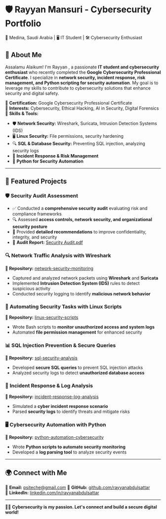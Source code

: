 
# 🛡️ Rayyan Mansuri - Cybersecurity Portfolio  
📍 Medina, Saudi Arabia | 🖥️ IT Student | 🛠️ Cybersecurity Enthusiast  

## 🚀 About Me  
Assalamu Alaikum! I'm Rayyan , a passionate **IT student and cybersecurity enthusiast** who recently completed the **Google Cybersecurity Professional Certificate**. I specialize in **network security, incident response, risk management, and Python scripting for security automation**. My goal is to leverage my skills to contribute to cybersecurity solutions that enhance security and digital safety.

🔹 **Certification:** Google Cybersecurity Professional Certificate  
🔹 **Interests:** Cybersecurity, Ethical Hacking, AI in Security, Digital Forensics  
🔹 **Skills & Tools:**  
- 🛡️ **Network Security:** Wireshark, Suricata, Intrusion Detection Systems (IDS)  
- 🖥️ **Linux Security:** File permissions, security hardening  
- 🔍 **SQL & Database Security:** Preventing SQL injection, analyzing security logs  
- 🚨 **Incident Response & Risk Management**  
- 🐍 **Python for Security Automation**  

---

## 📌 Featured Projects  

### 🛡️ Security Audit Assessment  
- ✅ Conducted a **comprehensive security audit** evaluating risk and compliance frameworks  
- 🔍 Assessed **access controls, network security, and organizational security posture**  
- 📑 Provided **detailed recommendations** to improve confidentiality, integrity, and security  
- 📄 **Audit Report:** [Security Audit.pdf](https://github.com/gahwah/CyberSecurity-Portfolio/blob/29490def0a12109102e5f67c8ef2bf4829f3ff27/Security%20Audit.pdf)

### 🔍 **Network Traffic Analysis with Wireshark**  
**📂 Repository:** [network-security-monitoring](https://github.com/rayyanabdulsattar/network-security-monitoring)  
- Captured and analyzed network packets using **Wireshark** and **Suricata**  
- Implemented **Intrusion Detection System (IDS)** rules to detect suspicious activity  
- Conducted security logging to identify **malicious network behavior**  

### 🐧 **Automating Security Tasks with Linux Scripts**  
**📂 Repository:** [linux-security-scripts](https://github.com/rayyanabdulsattar/linux-security-scripts)  
- Wrote Bash scripts to **monitor unauthorized access and system logs**  
- Automated **file permission management** for enhanced security  

### 📊 **SQL Injection Prevention & Secure Queries**  
**📂 Repository:** [sql-security-analysis](https://github.com/rayyanabdulsattar/sql-security-analysis)  
- Developed **secure SQL queries** to prevent SQL injection attacks  
- Analyzed security logs to detect **unauthorized database access**  

### 🚨 **Incident Response & Log Analysis**  
**📂 Repository:** [incident-response-log-analysis](https://github.com/rayyanabdulsattar/incident-response-log-analysis)  
- Simulated a **cyber incident response scenario**  
- Parsed **security logs** to identify threats and mitigate risks  

### 🖥️ **Cybersecurity Automation with Python**  
**📂 Repository:** [python-automation-cybersecurity](https://github.com/rayyanabdulsattar/python-automation-cybersecurity)  
- Wrote **Python scripts to automate security monitoring**  
- Developed a **log parsing tool** to analyze security events  

---

## 🌍 Connect with Me  
📧 **Email:** psiteche@gmail.com
🔗 **GitHub:** [github.com/rayyanabdulsattar](https://github.com/rayyanabdulsattar)  
💼 **LinkedIn:** [linkedin.com/in/rayyanabdulsattar](https://linkedin.com/in/rayyanabdulsattar)  

---

👨‍💻 **Cybersecurity is my passion. Let's connect and build a secure digital world!**  
